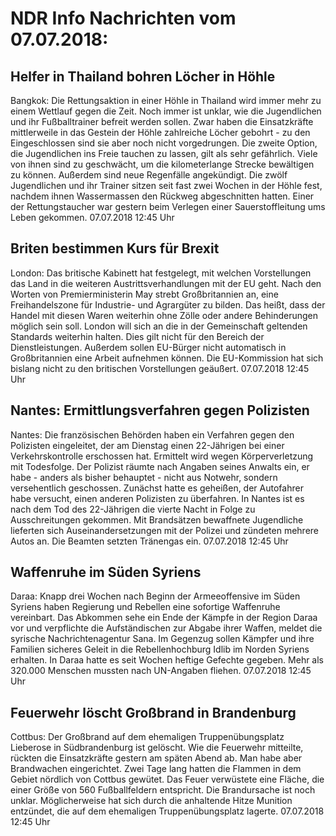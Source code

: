 # NDR Info Nachrichten vom 07.07.2018:


## Helfer in Thailand bohren Löcher in Höhle
Bangkok: Die Rettungsaktion in einer Höhle in Thailand wird immer mehr zu einem Wettlauf gegen die Zeit. Noch immer ist unklar, wie die Jugendlichen und ihr Fußballtrainer befreit werden sollen. Zwar haben die Einsatzkräfte mittlerweile in das Gestein der Höhle zahlreiche Löcher gebohrt - zu den Eingeschlossen sind sie aber noch nicht vorgedrungen. Die zweite Option, die Jugendlichen ins Freie tauchen zu lassen, gilt als sehr gefährlich. Viele von ihnen sind zu geschwächt, um die kilometerlange Strecke bewältigen zu können. Außerdem sind neue Regenfälle angekündigt. Die zwölf Jugendlichen und ihr Trainer sitzen seit fast zwei Wochen in der Höhle fest, nachdem ihnen Wassermassen den Rückweg abgeschnitten hatten. Einer der Rettungstaucher war gestern beim Verlegen einer Sauerstoffleitung ums Leben gekommen. 07.07.2018 12:45 Uhr 

## Briten bestimmen Kurs für Brexit
London: Das britische Kabinett hat festgelegt, mit welchen Vorstellungen das Land in die weiteren Austrittsverhandlungen mit der EU geht. Nach den Worten von Premierministerin May strebt Großbritannien an, eine Freihandelszone für Industrie- und Agrargüter zu bilden. Das heißt, dass der Handel mit diesen Waren weiterhin ohne Zölle oder andere Behinderungen möglich sein soll. London will sich an die in der Gemeinschaft geltenden Standards weiterhin halten. Dies gilt nicht für den Bereich der Dienstleistungen. Außerdem sollen EU-Bürger nicht automatisch in Großbritannien eine Arbeit aufnehmen können. Die EU-Kommission hat sich bislang nicht zu den britischen Vorstellungen geäußert. 07.07.2018 12:45 Uhr 

## Nantes: Ermittlungsverfahren gegen Polizisten
Nantes: Die französischen Behörden haben ein Verfahren gegen den Polizisten eingeleitet, der am Dienstag einen 22-Jährigen bei einer Verkehrskontrolle erschossen hat. Ermittelt wird wegen Körperverletzung mit Todesfolge. Der Polizist räumte nach Angaben seines Anwalts ein, er habe - anders als bisher behauptet - nicht aus Notwehr, sondern versehentlich geschossen. Zunächst hatte es geheißen, der Autofahrer habe versucht, einen anderen Polizisten zu überfahren. In Nantes ist es nach dem Tod des 22-Jährigen die vierte Nacht in Folge zu Ausschreitungen gekommen. Mit Brandsätzen bewaffnete Jugendliche lieferten sich Auseinandersetzungen mit der Polizei und zündeten mehrere Autos an. Die Beamten setzten Tränengas ein. 07.07.2018 12:45 Uhr 

## Waffenruhe im Süden Syriens
Daraa: Knapp drei Wochen nach Beginn der Armeeoffensive im Süden Syriens haben Regierung und Rebellen eine sofortige Waffenruhe vereinbart. Das Abkommen sehe ein Ende der Kämpfe in der Region Daraa vor und verpflichte die Aufständischen zur Abgabe ihrer Waffen, meldet die syrische Nachrichtenagentur Sana. Im Gegenzug sollen Kämpfer und ihre Familien sicheres Geleit in die Rebellenhochburg Idlib im Norden Syriens erhalten. In Daraa hatte es seit Wochen heftige Gefechte gegeben. Mehr als 320.000 Menschen mussten nach UN-Angaben fliehen. 07.07.2018 12:45 Uhr 

## Feuerwehr löscht Großbrand in Brandenburg
Cottbus: Der Großbrand auf dem ehemaligen Truppenübungsplatz Lieberose in Südbrandenburg ist gelöscht. Wie die Feuerwehr mitteilte, rückten die Einsatzkräfte gestern am späten Abend ab. Man habe aber Brandwachen eingerichtet. Zwei Tage lang hatten die Flammen in dem Gebiet nördlich von Cottbus gewütet. Das Feuer verwüstete eine Fläche, die einer Größe von 560 Fußballfeldern entspricht. Die Brandursache ist noch unklar. Möglicherweise hat sich durch die anhaltende Hitze Munition entzündet, die auf dem ehemaligen Truppenübungsplatz lagerte. 07.07.2018 12:45 Uhr 
